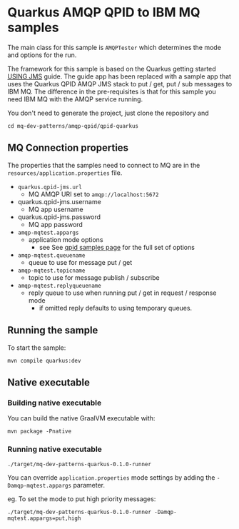 # Quarkus AMQP QPID to IBM MQ samples
The main class for this sample is `AMQPTester` which determines the mode and options for the run.

The framework for this sample is based on the Quarkus getting started
[USING JMS](https://quarkus.io/guides/jms) guide. The guide app has been replaced
with a sample app that uses the Quarkus QPID AMQP JMS stack to put / get, put / sub
messages to IBM MQ. The difference in the pre-requisites is that for this sample
you need IBM MQ with the AMQP service running.

You don't need to generate the project, just clone the repository and
````
cd mq-dev-patterns/amqp-qpid/qpid-quarkus
````

## MQ Connection properties
The properties that the samples need to connect to MQ are in the
`resources/application.properties` file.

* `quarkus.qpid-jms.url`
  * MQ AMQP URI
    set to `amqp://localhost:5672`
* quarkus.qpid-jms.username
  * MQ app username
* quarkus.qpid-jms.password
  * MQ app password
* `amqp-mqtest.appargs`
  * application mode options
    * see See [qpid samples page](/amqp-qpid/README.md) for the full set of options
* `amqp-mqtest.queuename`
  * queue to use for message put / get
* `amqp-mqtest.topicname`
  * topic to use for message publish / subscribe
* `amqp-mqtest.replyqueuename`
  * reply queue to use when running put / get in request / response mode
    * if omitted reply defaults to using temporary queues.

## Running the sample
To start the sample:
````
mvn compile quarkus:dev
````

## Native executable

### Building native executable
You can build the native GraalVM executable with:
````
mvn package -Pnative
````

### Running native executable
````
./target/mq-dev-patterns-quarkus-0.1.0-runner
````

You can override `application.properties` mode settings by adding the `-Damqp-mqtest.appargs` parameter.

eg. To set the mode to put high priority messages:
````
./target/mq-dev-patterns-quarkus-0.1.0-runner -Damqp-mqtest.appargs=put,high
````
